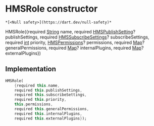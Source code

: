 


# HMSRole constructor




    *[<Null safety>](https://dart.dev/null-safety)*



HMSRole({required [String](https://api.flutter.dev/flutter/dart-core/String-class.html) name, required [HMSPublishSetting](../../model_hms_publish_setting/HMSPublishSetting-class.md)? publishSettings, required [HMSSubscribeSettings](../../model_hms_subscribe_settings/HMSSubscribeSettings-class.md)? subscribeSettings, required [int](https://api.flutter.dev/flutter/dart-core/int-class.html) priority, [HMSPermissions](../../model_hms_permissions/HMSPermissions-class.md)? permissions, required [Map](https://api.flutter.dev/flutter/dart-core/Map-class.html)? generalPermissions, required [Map](https://api.flutter.dev/flutter/dart-core/Map-class.html)? internalPlugins, required [Map](https://api.flutter.dev/flutter/dart-core/Map-class.html)? externalPlugins})





## Implementation

```dart
HMSRole(
    {required this.name,
    required this.publishSettings,
    required this.subscribeSettings,
    required this.priority,
    this.permissions,
    required this.generalPermissions,
    required this.internalPlugins,
    required this.externalPlugins});
```







